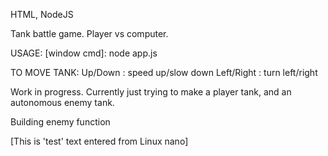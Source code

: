HTML, NodeJS

Tank battle game. Player vs computer.

USAGE:
[window cmd]: node app.js

TO MOVE TANK:
Up/Down    : speed up/slow down
Left/Right : turn left/right

Work in progress. Currently just trying to make a player tank, and an autonomous enemy tank.

Building enemy function

[This is 'test' text entered from Linux nano]

